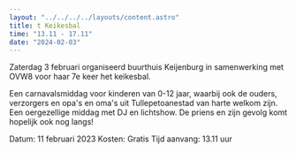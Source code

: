 ```yaml
---
layout: "../../../../layouts/content.astro"
title: t Keikesbal
time: "13.11 - 17.11"
date: "2024-02-03"
---
```


Zaterdag 3 februari organiseerd buurthuis Keijenburg in samenwerking met OVW8 voor haar 7e keer het keikesbal.

Een carnavalsmiddag voor kinderen van 0-12 jaar, waarbij ook de ouders, verzorgers en opa's en oma's uit Tullepetoanestad van harte welkom zijn.
Een oergezellige middag met DJ en lichtshow. De priens en zijn gevolg komt hopelijk ook nog langs!

Datum: 11 februari 2023
Kosten: Gratis
Tijd aanvang: 13.11 uur

